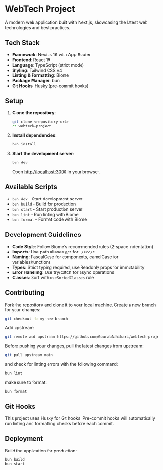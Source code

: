 # WebTech Project

A modern web application built with Next.js, showcasing the latest web technologies and best practices.

## Tech Stack

- **Framework**: Next.js 16 with App Router
- **Frontend**: React 19
- **Language**: TypeScript (strict mode)
- **Styling**: Tailwind CSS v4
- **Linting & Formatting**: Biome
- **Package Manager**: bun
- **Git Hooks**: Husky (pre-commit hooks)

## Setup

1. **Clone the repository**:

   ```bash
   git clone <repository-url>
   cd webtech-project
   ```

2. **Install dependencies**:

   ```bash
   bun install
   ```

3. **Start the development server**:

   ```bash
   bun dev
   ```

   Open [http://localhost:3000](http://localhost:3000) in your browser.

## Available Scripts

- `bun dev` - Start development server
- `bun build` - Build for production
- `bun start` - Start production server
- `bun lint` - Run linting with Biome
- `bun format` - Format code with Biome

## Development Guidelines

- **Code Style**: Follow Biome's recommended rules (2-space indentation)
- **Imports**: Use path aliases `@/*` for `./src/*`
- **Naming**: PascalCase for components, camelCase for variables/functions
- **Types**: Strict typing required, use Readonly props for immutability
- **Error Handling**: Use try/catch for async operations
- **Classes**: Sort with `useSortedClasses` rule

## Contributing

Fork the repository and clone it to your local machine. Create a new branch for your changes:

```bash
git checkout -b my-new-branch
```

Add upstream:

```bash
git remote add upstream https://github.com/GourabAdhikari/webtech-project.git
```

Before pushing your changes, pull the latest changes from upstream:

```bash
git pull upstream main
```

and check for linting errors with the following command:

```bash
bun lint
```

make sure to format:

```bash
bun format
```

## Git Hooks

This project uses Husky for Git hooks. Pre-commit hooks will automatically run linting and formatting checks before each commit.

## Deployment

Build the application for production:

```bash
bun build
bun start
```
